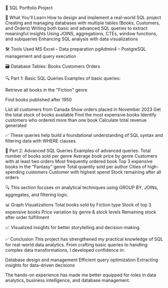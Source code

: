 📘 SQL Portfolio Project

🧠 What You'll Learn
How to design and implement a real-world SQL project
Creating and managing databases with multiple tables (Books, Customers, and Orders)
Writing both basic and advanced SQL queries to extract meaningful insights
Using JOINS, aggregations, CTEs, window functions, and subqueries
Enhancing SQL analysis with data visualizations

🛠 Tools Used
MS Excel – Data preparation
pgAdmin4 – PostgreSQL management and query execution

🗃️ Database Tables:
Books
Customers
Orders

🔍 Part 1: Basic SQL Queries
Examples of basic queries:

Retrieve all books in the "Fiction" genre

Find books published after 1950

List all customers from Canada
Show orders placed in November 2023
Get the total stock of books available
Find the most expensive books
Identify customers who ordered more than one book
Calculate total revenue generated

✅ These queries help build a foundational understanding of SQL syntax and filtering data with WHERE clauses.

🚀 Part 2: Advanced SQL Queries
Examples of advanced queries:
Total number of books sold per genre
Average book price by genre
Customers with at least two orders
Most frequently ordered book
Top 3 expensive books in the "Fantasy" genre
Total quantity sold per author
Cities of high-spending customers
Customer with highest spend
Stock remaining after all orders

🔍 This section focuses on analytical techniques using GROUP BY, JOINs, aggregates, and filtering logic.

📊 Graph Visualizations
Total books sold by Fiction type
Stock of top 3 expensive books
Price variation by genre & stock levels
Remaining stock after order fulfillment

📈 Visualized insights for better storytelling and decision-making.

✅ Conclusion
This project has strengthened my practical knowledge of SQL for real-world data analytics. From crafting basic queries to handling complex data transformations, I developed confidence in:

Database design and management
Efficient query optimization
Extracting insights for data-driven decisions

The hands-on experience has made me better equipped for roles in data analytics, business intelligence, and database management.
